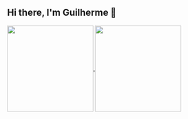 ## Hi there, I'm Guilherme 👋

<a href="https://github.com/GuilhermeFiedler/github-readme-stats">
 <img height=200 align="center" src="https://github-readme-stats.vercel.app/api?username=GuilhermeFiedler&show_icons=true&theme=tokyonight" />
<img height=200 align="center" src="https://github-readme-stats.vercel.app/api/top-langs/?username=GuilhermeFiedler&layout=donut&theme=tokyonight" />
</a>

<!--
**GuilhermeFiedler/GuilhermeFiedler** is a ✨ _special_ ✨ repository because its `README.md` (this file) appears on your GitHub profile.

![Guilherme's GitHub stats](https://github-readme-stats.vercel.app/api?username=GuilhermeFiedler&show_icons=true&theme=tokyonight)
![Top Langs](https://github-readme-stats.vercel.app/api/top-langs/?username=GuilhermeFiedler&layout=donut&theme=tokyonight)

Here are some ideas to get you started:

- 🔭 I’m currently working on ...
- 🌱 I’m currently learning ...
- 👯 I’m looking to collaborate on ...
- 🤔 I’m looking for help with ...
- 💬 Ask me about ...
- 📫 How to reach me: ...
- 😄 Pronouns: ...
- ⚡ Fun fact: ...
-->
